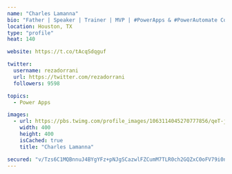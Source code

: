 ```yaml
---
name: "Charles Lamanna"
bio: "Father | Speaker | Trainer | MVP | #PowerApps & #PowerAutomate Community Super User | YouTuber Right-pointing triangle http://youtube.com/c/rezadorrani | Learn - Share - Clockwise rightwards and leftwards open circle arrows"
location: Houston, TX
type: "profile"
heat: 140

website: https://t.co/tAcqSdqguf

twitter:
  username: rezadorrani
  url: https://twitter.com/rezadorrani
  followers: 9598

topics:
  - Power Apps

images:
  - url: https://pbs.twimg.com/profile_images/1063114045270777856/qeT-jpWr_400x400.jpg
    width: 400
    height: 400
    isCached: true
    title: "Charles Lamanna"

secured: "v/Tzs6C1MQBnnuJ4BYgYFz+pNJgSCazwlFZCumM7TLR0ch2GQZxC0oFV79i0n5M9k237lMJJise+2dsuryoA3EhilLhvu6KDvJahGVIfucvAhszXZoby72dvjKoeYjA51Aho1cxNLqFEKd49m4AVE0swD17egsRFzyW++PN7pA2Hn71TzLl6DVFCGRe+koCBAHtegRQt3hH3TniH24vzx4Qgl1zPONGWAnJUvBKCwUz7mXi5uVTW0mHuLHfCxQmaWVgYE51ZnF8kcVpg9Z3SOf1eehhwEuvFMnLryTMvHhS/zdxuV50kEGYQz+2YyWv36NVk+9hjubosSGp7VfbfGtRsQKwWOOrM1dQ8rlkDUU5g9ohKrlRjPfiX+62ai6hCYM15QZWlsKq6/Y9UfmmNZpyAIt1Br6oX+JCxCyCt9Fw=;pD1yJLmUT/tp1TBZ4B4iUw=="
---
```


